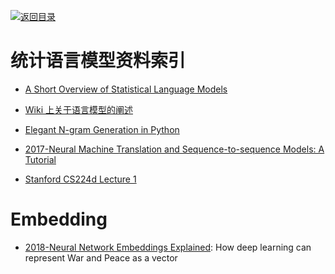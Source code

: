 [![返回目录](https://user-images.githubusercontent.com/5803001/38079637-ff0abcf0-3371-11e8-9b76-ad651620afc7.jpg)](https://github.com/wx-chevalier/Awesome-Lists) 

# 统计语言模型资料索引

* [A Short Overview of Statistical Language Models](http://jon.dehdari.org/tutorials/lm_overview.pdf)

* [Wiki 上关于语言模型的阐述](https://en.wikipedia.org/wiki/Language_model#Continuous_space_language_models)

* [Elegant N-gram Generation in Python](http://6me.us/Eo4)

* [2017-Neural Machine Translation and Sequence-to-sequence Models: A Tutorial](https://arxiv.org/pdf/1703.01619.pdf)

* [Stanford CS224d Lecture 1](https://github.com/kamidox/blogs/blob/master/content/notes/stanford_cs224d.md)

# Embedding

- [2018-Neural Network Embeddings Explained](https://towardsdatascience.com/neural-network-embeddings-explained-4d028e6f0526): How deep learning can represent War and Peace as a vector